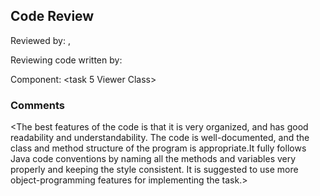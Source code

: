 ## Code Review

Reviewed by: <Shunyao Yang>, <u7341225>

Reviewing code written by: <Hugo Heanly> <u7119555>

Component: <task 5 Viewer Class>

### Comments 

<The best features of the code is that it is very organized, and has good readability and understandability.
 The code is well-documented, and the class and method structure of the program is appropriate.It fully follows 
 Java code conventions by naming all the methods and variables very properly and keeping the style consistent.
 It is suggested to use more object-programming features for implementing the task.>


